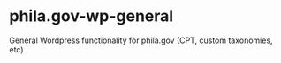 phila.gov-wp-general
====================

General Wordpress functionality for phila.gov (CPT, custom taxonomies, etc)
